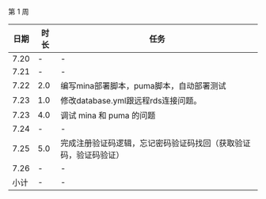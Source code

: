 第 1 周

日期 | 时长 | 任务
---- | ---- | ----
7.20 | - | -
7.21 | - | -
7.22 | 2.0 | 编写mina部署脚本，puma脚本，自动部署测试
7.23 | 1.0 | 修改database.yml跟远程rds连接问题。
7.23 | 4.0 | 调试 mina 和 puma 的问题
7.24 | - | -
7.25 | 5.0 | 完成注册验证码逻辑，忘记密码验证码找回（获取验证码，验证码验证）
7.26 | - | -
小计 | - | -
